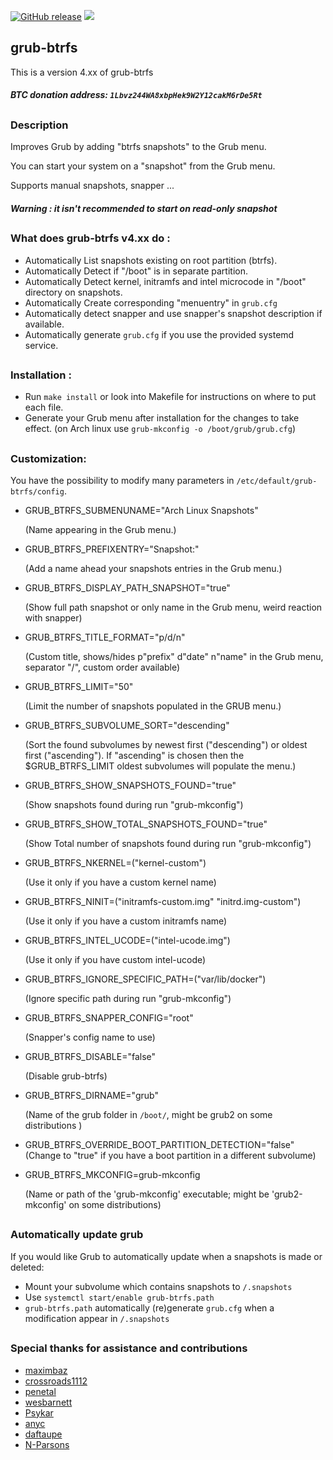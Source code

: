 [![GitHub release](https://img.shields.io/github/release/Antynea/grub-btrfs.svg)](https://github.com/Antynea/grub-btrfs/releases)
![](https://img.shields.io/github/license/Antynea/grub-btrfs.svg)

## grub-btrfs

This is a version 4.xx of grub-btrfs
##### BTC donation address: `1Lbvz244WA8xbpHek9W2Y12cakM6rDe5Rt`
##
### Description
Improves Grub by adding "btrfs snapshots" to the Grub menu.

You can start your system on a "snapshot" from the Grub menu.

Supports manual snapshots, snapper ...

##### Warning : it isn't recommended to start on read-only snapshot
##
### What does grub-btrfs v4.xx do :
* Automatically List snapshots existing on root partition (btrfs).
* Automatically Detect if "/boot" is in separate partition.
* Automatically Detect kernel, initramfs and intel microcode in "/boot" directory on snapshots.
* Automatically Create corresponding "menuentry" in `grub.cfg`
* Automatically detect snapper and use snapper's snapshot description if available.
* Automatically generate `grub.cfg` if you use the provided systemd service.
##
### Installation :
* Run `make install` or look into Makefile for instructions on where to put each file.
* Generate your Grub menu after installation for the changes to take effect. (on Arch linux use `grub-mkconfig -o /boot/grub/grub.cfg`)
##
### Customization:

You have the possibility to modify many parameters in `/etc/default/grub-btrfs/config`.

* GRUB_BTRFS_SUBMENUNAME="Arch Linux Snapshots"

	(Name appearing in the Grub menu.)

* GRUB_BTRFS_PREFIXENTRY="Snapshot:"

	(Add a name ahead your snapshots entries in the Grub menu.)
	
* GRUB_BTRFS_DISPLAY_PATH_SNAPSHOT="true"
	
	(Show full path snapshot or only name in the Grub menu, weird reaction with snapper)
	
* GRUB_BTRFS_TITLE_FORMAT="p/d/n"

 	(Custom title, shows/hides p"prefix" d"date" n"name" in the Grub menu, separator "/", custom order available)

* GRUB_BTRFS_LIMIT="50"

	(Limit the number of snapshots populated in the GRUB menu.)

* GRUB_BTRFS_SUBVOLUME_SORT="descending"

	(Sort the found subvolumes by newest first ("descending") or oldest first ("ascending"). 
	If "ascending" is chosen then the $GRUB_BTRFS_LIMIT oldest
	subvolumes will populate the menu.)

* GRUB_BTRFS_SHOW_SNAPSHOTS_FOUND="true"
	
	(Show snapshots found during run "grub-mkconfig") 
	
* GRUB_BTRFS_SHOW_TOTAL_SNAPSHOTS_FOUND="true"
	
	(Show Total number of snapshots found during run "grub-mkconfig")

* GRUB_BTRFS_NKERNEL=("kernel-custom")

	(Use it only if you have a custom kernel name)

* GRUB_BTRFS_NINIT=("initramfs-custom.img" "initrd.img-custom")

	(Use it only if you have a custom initramfs name)

* GRUB_BTRFS_INTEL_UCODE=("intel-ucode.img")

	(Use it only if you have custom intel-ucode)

* GRUB_BTRFS_IGNORE_SPECIFIC_PATH=("var/lib/docker")

	(Ignore specific path during run "grub-mkconfig")

* GRUB_BTRFS_SNAPPER_CONFIG="root"													

	(Snapper's config name to use)

* GRUB_BTRFS_DISABLE="false"

	(Disable grub-btrfs)

* GRUB_BTRFS_DIRNAME="grub"

	(Name of the grub folder in `/boot/`, might be grub2 on some distributions )

* GRUB_BTRFS_OVERRIDE_BOOT_PARTITION_DETECTION="false"
	(Change to "true" if you have a boot partition in a different subvolume)

* GRUB_BTRFS_MKCONFIG=grub-mkconfig

    (Name or path of the 'grub-mkconfig' executable; might be 'grub2-mkconfig' on some distributions)
##
### Automatically update grub
If you would like Grub to automatically update when a snapshots is made or deleted:
* Mount your subvolume which contains snapshots to `/.snapshots`
* Use `systemctl start/enable grub-btrfs.path`
* `grub-btrfs.path` automatically (re)generate `grub.cfg` when a modification appear in `/.snapshots`
##
### Special thanks for assistance and contributions
* [maximbaz](https://github.com/maximbaz)
* [crossroads1112](https://github.com/crossroads1112)
* [penetal](https://github.com/penetal)
* [wesbarnett](https://github.com/wesbarnett)
* [Psykar](https://github.com/Psykar)
* [anyc](https://github.com/anyc)
* [daftaupe](https://github.com/daftaupe)
* [N-Parsons](https://github.com/N-Parsons)
##
